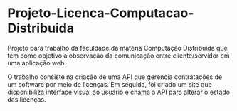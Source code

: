 # Projeto-Licenca-Computacao-Distribuida
Projeto para trabalho da faculdade da matéria Computação Distribuída que tem como objetivo a observação da comunicação entre cliente/servidor em uma aplicação web.

O trabalho consiste na criação de uma API que gerencia contratações de um software por meio de licenças. Em seguida, foi criado um site que disponibiliza interface visual ao usuário e chama a API para alterar o estado das licenças.
